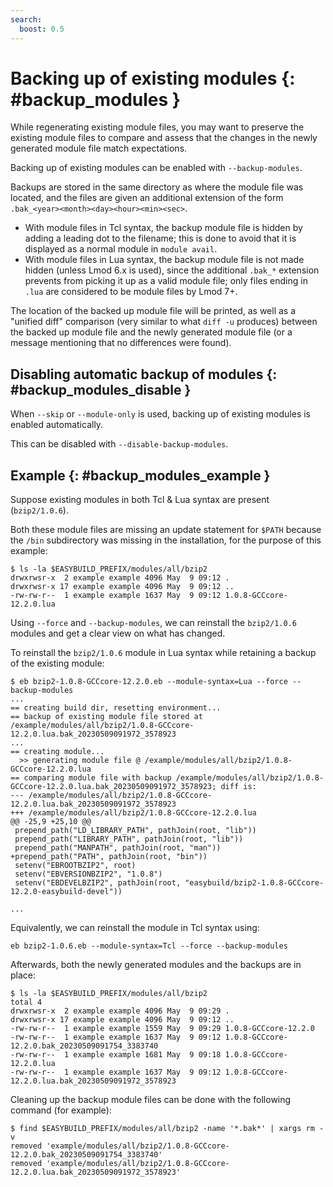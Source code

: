```yaml
---
search:
  boost: 0.5
---
```

# Backing up of existing modules {: #backup_modules }

While regenerating existing module files, you may want to preserve the
existing module files to compare and assess that the changes in the
newly generated module file match expectations.

Backing up of existing modules can be enabled with `--backup-modules`.

Backups are stored in the same directory as where the module file was
located, and the files are given an additional extension of the form
`.bak_<year><month><day><hour><min><sec>`.

- With module files in Tcl syntax, the backup module file is hidden by
  adding a leading dot to the filename; this is done to avoid that it
  is displayed as a normal module in `module avail`.
- With module files in Lua syntax, the backup module file is not made
  hidden (unless Lmod 6.x is used), since the additional `.bak_*`
  extension prevents from picking it up as a valid module file; only
  files ending in `.lua` are considered to be module files by Lmod 7+.

The location of the backed up module file will be printed, as well as a
"unified diff" comparison (very similar to what `diff -u` produces)
between the backed up module file and the newly generated module file
(or a message mentioning that no differences were found).

## Disabling automatic backup of modules {: #backup_modules_disable }

When `--skip` or `--module-only` is used, backing up of existing modules
is enabled automatically.

This can be disabled with `--disable-backup-modules`.

## Example {: #backup_modules_example }

Suppose existing modules in both Tcl & Lua syntax are present
(`bzip2/1.0.6`).

Both these module files are missing an update statement for `$PATH`
because the `/bin` subdirectory was missing in the installation, for the
purpose of this example:

``` console
$ ls -la $EASYBUILD_PREFIX/modules/all/bzip2
drwxrwsr-x  2 example example 4096 May  9 09:12 .
drwxrwsr-x 17 example example 4096 May  9 09:12 ..
-rw-rw-r--  1 example example 1637 May  9 09:12 1.0.8-GCCcore-12.2.0.lua
```

Using `--force` and `--backup-modules`, we can reinstall the
`bzip2/1.0.6` modules and get a clear view on what has changed.

To reinstall the `bzip2/1.0.6` module in Lua syntax while retaining a
backup of the existing module:

``` console
$ eb bzip2-1.0.8-GCCcore-12.2.0.eb --module-syntax=Lua --force --backup-modules
...
== creating build dir, resetting environment...
== backup of existing module file stored at /example/modules/all/bzip2/1.0.8-GCCcore-12.2.0.lua.bak_20230509091972_3578923
...
== creating module...
  >> generating module file @ /example/modules/all/bzip2/1.0.8-GCCcore-12.2.0.lua
== comparing module file with backup /example/modules/all/bzip2/1.0.8-GCCcore-12.2.0.lua.bak_20230509091972_3578923; diff is:
--- /example/modules/all/bzip2/1.0.8-GCCcore-12.2.0.lua.bak_20230509091972_3578923
+++ /example/modules/all/bzip2/1.0.8-GCCcore-12.2.0.lua
@@ -25,9 +25,10 @@
 prepend_path("LD_LIBRARY_PATH", pathJoin(root, "lib"))
 prepend_path("LIBRARY_PATH", pathJoin(root, "lib"))
 prepend_path("MANPATH", pathJoin(root, "man"))
+prepend_path("PATH", pathJoin(root, "bin"))
 setenv("EBROOTBZIP2", root)
 setenv("EBVERSIONBZIP2", "1.0.8")
 setenv("EBDEVELBZIP2", pathJoin(root, "easybuild/bzip2-1.0.8-GCCcore-12.2.0-easybuild-devel"))

...
```

Equivalently, we can reinstall the module in Tcl syntax using:

``` shell
eb bzip2-1.0.6.eb --module-syntax=Tcl --force --backup-modules
```

Afterwards, both the newly generated modules and the backups are in
place:

``` console
$ ls -la $EASYBUILD_PREFIX/modules/all/bzip2
total 4
drwxrwsr-x  2 example example 4096 May  9 09:29 .
drwxrwsr-x 17 example example 4096 May  9 09:12 ..
-rw-rw-r--  1 example example 1559 May  9 09:29 1.0.8-GCCcore-12.2.0
-rw-rw-r--  1 example example 1637 May  9 09:12 1.0.8-GCCcore-12.2.0.bak_20230509091754_3383740
-rw-rw-r--  1 example example 1681 May  9 09:18 1.0.8-GCCcore-12.2.0.lua
-rw-rw-r--  1 example example 1637 May  9 09:12 1.0.8-GCCcore-12.2.0.lua.bak_20230509091972_3578923
```

Cleaning up the backup module files can be done with the following
command (for example):

``` console
$ find $EASYBUILD_PREFIX/modules/all/bzip2 -name '*.bak*' | xargs rm -v
removed 'example/modules/all/bzip2/1.0.8-GCCcore-12.2.0.bak_20230509091754_3383740'
removed 'example/modules/all/bzip2/1.0.8-GCCcore-12.2.0.lua.bak_20230509091972_3578923'
```
